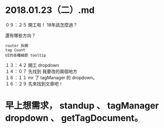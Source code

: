 # 2018.01.23（二）.md

０９：２５ 開工啦！ 18年該怎麼過？  

還有哪些方向？  
```
router 拆開
tag Count
UI的各種細節 tooltip
```
１３：４２ 開工 dropdown   
１４：０７ 先找到 我要改的兩個地方  
１６：１１ mr 了 tagManager 的 dropdown。  
１６：２９ 先來找到文章吧！  

# 早上想需求， standup 、 tagManager dropdown 、 getTagDocument。

